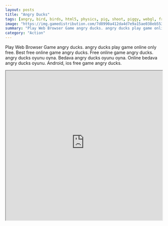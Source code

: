 ```yaml
---
layout: posts
title: "Angry Ducks"
tags: [angry, bird, birds, html5, physics, pig, shoot, piggy, webgl, free, online, games, oyna, game, free, games, play, play, games]
image: "https://img.gamedistribution.com/7d8990a412da4d7e9a15ae038eb553ef-512x384.jpeg"
summary: "Play Web Browser Game angry ducks. angry ducks play game online only free. Best free online game angry ducks. Free online game angry ducks. angry ducks oyunu oyna. Bedava angry ducks oyunu oyna. Online bedava angry ducks oyunu. Android, ios free game angry ducks."
category: "Action"
---
```


Play Web Browser Game angry ducks. angry ducks play game online only free. Best free online game angry ducks. Free online game angry ducks. angry ducks oyunu oyna. Bedava angry ducks oyunu oyna. Online bedava angry ducks oyunu. Android, ios free game angry ducks.

<iframe width="100%" height="480px;" src="https://html5.gamedistribution.com/7d8990a412da4d7e9a15ae038eb553ef/"></iframe>